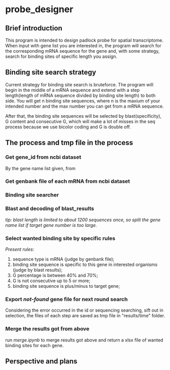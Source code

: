# probe_designer

## Brief introduction
This program is intended to design padlock probe for spatial transcriptome. When input with gene list you are interested in, the program will search for the corresponding mRNA sequence for the gene and, with some strategy, search for binding sites of specific length you assign.

## Binding site search strategy
Current strategy for binding site search is bruteforce. The program will begin in the middle of a mRNA sequence and extend with a step length(length of mRNA sequence divided by binding site length) to both side. You will get n binding site sequences, where n is the maxium of your intended number and the max number you can get from a mRNA sequence.

After that, the binding site sequences will be selected by blast(specificity), G content and consecutive G, which will make a lot of misses in the seq process because we use bicolor coding and G is double off.

## The process and tmp file in the process
### Get gene_id from ncbi dataset
By the gene name list given, from 

### Get genbank file of each mRNA from ncbi dataset

### Binding site searcher

### Blast and decoding of blast_results
*tip: blast length is limited to about 1200 sequences once, so split the gene name list if target gene number is too large.*

### Select wanted binding site by specific rules
*Present rules*:
1. sequence type is mRNA (judge by genbank file);
2. binding site sequence is specific to this gene in interested organisms (judge by blast results);
3. G percentage is between 40% and 70%;
4. G is not consecutive up to 5 or more;
5. binding site sequence is plus/minus to target gene; 

### Export *not-found* gene file for next round search
Considering the error occurred in the id or sequencing searching, sift out in selection, the files of each step are saved as tmp file in "results/time" folder.

### Merge the results got from above
run *merge.ipynb* to merge results got above and return a xlsx file of wanted binding sites for each gene.

## Perspective and plans
